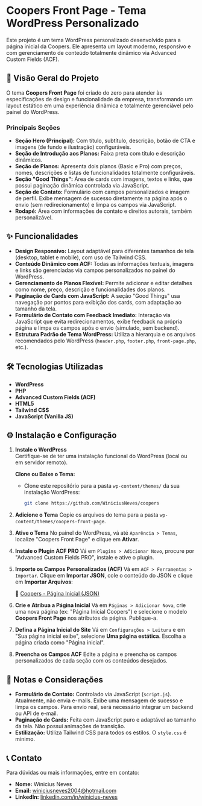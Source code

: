# Coopers Front Page - Tema WordPress Personalizado

Este projeto é um tema WordPress personalizado desenvolvido para a página inicial da Coopers. Ele apresenta um layout moderno, responsivo e com gerenciamento de conteúdo totalmente dinâmico via Advanced Custom Fields (ACF).

## 🚀 Visão Geral do Projeto

O tema **Coopers Front Page** foi criado do zero para atender às especificações de design e funcionalidade da empresa, transformando um layout estático em uma experiência dinâmica e totalmente gerenciável pelo painel do WordPress.

### Principais Seções

- **Seção Hero (Principal):** Com título, subtítulo, descrição, botão de CTA e imagens (de fundo e ilustração) configuráveis.
- **Seção de Introdução aos Planos:** Faixa preta com título e descrição dinâmicos.
- **Seção de Planos:** Apresenta dois planos (Basic e Pro) com preços, nomes, descrições e listas de funcionalidades totalmente configuráveis.
- **Seção "Good Things":** Área de cards com imagens, textos e links, que possui paginação dinâmica controlada via JavaScript.
- **Seção de Contato:** Formulário com campos personalizados e imagem de perfil. Exibe mensagem de sucesso diretamente na página após o envio (sem redirecionamento) e limpa os campos via JavaScript.
- **Rodapé:** Área com informações de contato e direitos autorais, também personalizável.

## ✨ Funcionalidades

- **Design Responsivo:** Layout adaptável para diferentes tamanhos de tela (desktop, tablet e mobile), com uso de Tailwind CSS.
- **Conteúdo Dinâmico com ACF:** Todas as informações textuais, imagens e links são gerenciadas via campos personalizados no painel do WordPress.
- **Gerenciamento de Planos Flexível:** Permite adicionar e editar detalhes como nome, preço, descrição e funcionalidades dos planos.
- **Paginação de Cards com JavaScript:** A seção "Good Things" usa navegação por pontos para exibição dos cards, com adaptação ao tamanho da tela.
- **Formulário de Contato com Feedback Imediato:** Interação via JavaScript que evita redirecionamentos, exibe feedback na própria página e limpa os campos após o envio (simulado, sem backend).
- **Estrutura Padrão de Tema WordPress:** Utiliza a hierarquia e os arquivos recomendados pelo WordPress (`header.php`, `footer.php`, `front-page.php`, etc.).

## 🛠️ Tecnologias Utilizadas

- **WordPress**
- **PHP**
- **Advanced Custom Fields (ACF)**
- **HTML5**
- **Tailwind CSS**
- **JavaScript (Vanilla JS)**

## ⚙️ Instalação e Configuração

1. **Instale o WordPress**  
   Certifique-se de ter uma instalação funcional do WordPress (local ou em servidor remoto).

   **Clone ou Baixe o Tema:**
    * Clone este repositório para a pasta `wp-content/themes/` da sua instalação WordPress:
        ```bash
        git clone https://github.com/WiniciusNeves/coopers
        ```

3. **Adicione o Tema**
   Copie os arquivos do tema para a pasta `wp-content/themes/coopers-front-page`.

4. **Ative o Tema**
   No painel do WordPress, vá até `Aparência > Temas`, localize "Coopers Front Page" e clique em **Ativar**.

5. **Instale o Plugin ACF PRO**
   Vá em `Plugins > Adicionar Novo`, procure por "Advanced Custom Fields PRO", instale e ative o plugin.

6. **Importe os Campos Personalizados (ACF)**
   Vá em `ACF > Ferramentas > Importar`. Clique em **Importar JSON**, cole o conteúdo do JSON e clique em **Importar Arquivos**:

   📄 [Coopers - Página Inicial (JSON)](https://github.com/user-attachments/files/20734482/acf-export-2025-06-14.json)

7. **Crie e Atribua a Página Inicial**
   Vá em `Páginas > Adicionar Nova`, crie uma nova página (ex: "Página Inicial Coopers") e selecione o modelo **Coopers Front Page** nos atributos da página. Publique-a.

8. **Defina a Página Inicial do Site**
   Vá em `Configurações > Leitura` e em "Sua página inicial exibe", selecione **Uma página estática**. Escolha a página criada como "Página inicial".

9. **Preencha os Campos ACF**
   Edite a página e preencha os campos personalizados de cada seção com os conteúdos desejados.

## 📝 Notas e Considerações

- **Formulário de Contato:** Controlado via JavaScript (`script.js`). Atualmente, não envia e-mails. Exibe uma mensagem de sucesso e limpa os campos. Para envio real, será necessário integrar um backend ou API de e-mail.
- **Paginação de Cards:** Feita com JavaScript puro e adaptável ao tamanho da tela. Não possui animações de transição.
- **Estilização:** Utiliza Tailwind CSS para todos os estilos. O `style.css` é mínimo.

## 📞 Contato

Para dúvidas ou mais informações, entre em contato:

- **Nome:** Winicius Neves  
- **Email:** [winiciusneves2004@hotmail.com](mailto:winiciusneves2004@hotmail.com)  
- **LinkedIn:** [linkedin.com/in/winicius-neves](https://www.linkedin.com/in/winicius-neves-4b9257268/)
